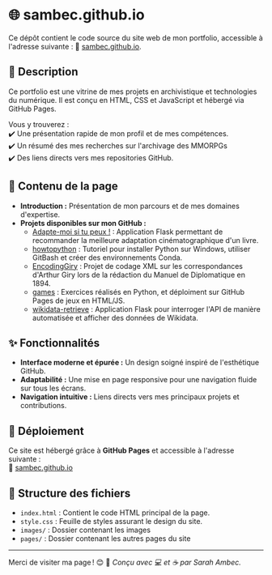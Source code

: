 
# 🌐 sambec.github.io  

Ce dépôt contient le code source du site web de mon portfolio, accessible à l'adresse suivante : 🔗 [sambec.github.io](https://sambec.github.io/).

## 📌 Description

Ce portfolio est une vitrine de mes projets en archivistique et technologies du numérique. Il est conçu en HTML, CSS et JavaScript et hébergé via GitHub Pages.  

 Vous y trouverez :  
✔️ Une présentation rapide de mon profil et de mes compétences.  
✔️ Un résumé des mes recherches sur l'archivage des MMORPGs  
✔️ Des liens directs vers mes repositories GitHub.  


## 📄 Contenu de la page
- **Introduction :** Présentation de mon parcours et de mes domaines d'expertise.
- **Projets disponibles sur mon GitHub :**
  - [Adapte-moi si tu peux !](https://github.com/sambec/adapte-moi) : Application Flask permettant de recommander la meilleure adaptation cinématographique d'un livre.
  - [howtopython](https://github.com/sambec/howtopython) : Tutoriel pour installer Python sur Windows, utiliser GitBash et créer des environnements Conda.
  - [EncodingGiry](https://github.com/sambec/EncodingGiry) : Projet de codage XML sur les correspondances d'Arthur Giry lors de la rédaction du Manuel de Diplomatique en 1894.
  - [games](https://github.com/sambec/games) : Exercices réalisés en Python, et déploiment sur GitHub Pages de jeux en HTML/JS.
  - [wikidata-retrieve](https://github.com/sambec/wikidata-retrieve) : Application Flask pour interroger l'API de manière automatisée et afficher des données de Wikidata.

## ✨ Fonctionnalités
- **Interface moderne et épurée :** Un design soigné inspiré de l'esthétique GitHub.
- **Adaptabilité :** Une mise en page responsive pour une navigation fluide sur tous les écrans.
- **Navigation intuitive :** Liens directs vers mes principaux projets et contributions.

## 🚀 Déploiement
Ce site est hébergé grâce à **GitHub Pages** et accessible à l'adresse suivante :  
🔗 [sambec.github.io](https://sambec.github.io/)

## 📂 Structure des fichiers
- `index.html` : Contient le code HTML principal de la page.
- `style.css` : Feuille de styles assurant le design du site.
- `images/` : Dossier contenant les images
- `pages/` : Dossier contenant les autres pages du site


---

Merci de visiter ma page ! 😊
🌟 _Conçu avec 💻 et ☕ par Sarah Ambec._
